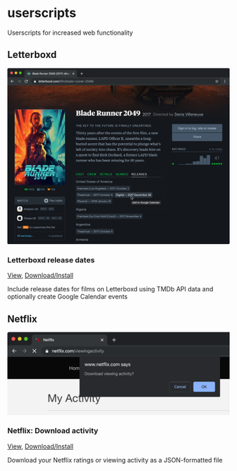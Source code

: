 # userscripts
Userscripts for increased web functionality

## Letterboxd

[![Screenshot: Letterboxd release dates][letterboxd-1]][letterboxd-1a]

### Letterboxd release dates

[View][letterboxd-1a],  [Download/Install][letterboxd-1b]

Include release dates for films on Letterboxd using TMDb API data and optionally create Google Calendar events


## Netflix

[![Screenshot: Netflix: Download activity][netflix-1]][netflix-1a]

### Netflix: Download activity

[View][netflix-1a], [Download/Install][netflix-1b]

Download your Netflix ratings or viewing activity as a JSON-formatted file

[letterboxd-1]: ./screenshots/letterboxd-release-dates.jpg
[letterboxd-1a]: https://github.com/jsejcksn/userscripts/blob/master/letterboxd/letterboxd-release-dates/dist/bundle.user.js
[letterboxd-1b]: https://github.com/jsejcksn/userscripts/raw/master/letterboxd/letterboxd-release-dates/dist/bundle.user.js

[netflix-1]: ./screenshots/netflix-download-activity.jpg
[netflix-1a]: https://github.com/jsejcksn/userscripts/blob/master/netflix/netflix-download-activity/dist/bundle.user.js
[netflix-1b]: https://github.com/jsejcksn/userscripts/raw/master/netflix/netflix-download-activity/dist/bundle.user.js
